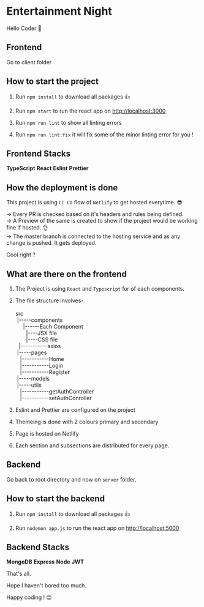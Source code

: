 # Entertainment Night

Hello Coder 👋

## Frontend

Go to client folder 


## How to start the project

1. Run `npm install` to download all packages 👍

2. Run `npm start` to run the react app on [http://localhost:3000](http://localhost:3000)

3. Run `npm run lint` to show all linting errors

4. Run `npm run lint:fix` it will fix some of the minor linting error for you !

## Frontend Stacks

**TypeScript**
**React**
**Eslint**
**Prettier**

## How the deployment is done

This project is using `CI CD` flow of `Netlify` to get hosted everytime. 😎

-> Every PR is checked based on it's headers and rules being defined.
<br>
-> A Preview of the same is created to show if the project would be working fine if hosted. 👌
<br>
-> The master branch is connected to the hosting service and as any change is pushed. It gets deployed.
<br>

Cool right ?

## What are there on the frontend

1. The Project is using `React` and `Typescript` for of each components.
   <br>
2. The file structure involves-
   <br>
   <br>
   src
   <br>
   &nbsp;|-----components
   <br>
   &nbsp; &nbsp; &nbsp;|------Each Component
   <br>
   &nbsp; &nbsp; &nbsp; &nbsp;|----JSX file
   <br>
   &nbsp; &nbsp; &nbsp; &nbsp;|----CSS file
   <br>
   &nbsp; |-----------axios
   <br>
   &nbsp;|-----pages
   <br>
   &nbsp; &nbsp;|-----------Home
   <br>
   &nbsp; &nbsp;|-----------Login
   <br>
   &nbsp; &nbsp;|-----------Register
   <br>
   &nbsp;|-----models
   <br>
   &nbsp;|-----utils
   <br>
   &nbsp; &nbsp;|-----------getAuthController
   <br>
   &nbsp; &nbsp;|-----------setAuthConroller
   <br>

3. Eslint and Prettier are configured on the project
4. Themeing is done with 2 colours primary and secondary
5. Page is hosted on Netlify
6. Each section and subsections are distributed for every page.

## Backend

Go back to root directory and now on `server` folder.

## How to start the backend

1. Run `npm install` to download all packages 👍

2. Run `nodemon app.js` to run the react app on [http://localhost:5000](http://localhost:5000)

## Backend Stacks

**MongoDB**
**Express**
**Node**
**JWT**


That's all.

Hope I haven't bored too much.

Happy coding ! 😊
